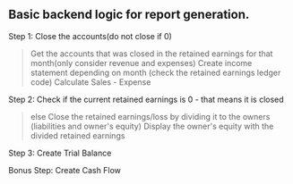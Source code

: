 

## Basic backend logic for report generation.

Step 1:
Close the accounts(do not close if 0)  
> Get the accounts that was closed in the retained earnings for that month(only consider revenue and expenses) 
Create income statement depending on month (check the retained earnings ledger code)
> Calculate Sales - Expense

Step 2:
Check if the current retained earnings is 0 - that means it is closed
> else
Close the retained earnings/loss by dividing it to the owners (liabilities and owner's equity)
> Display the owner's equity with the divided retained earnings

Step 3:
Create Trial Balance


Bonus Step:
Create Cash Flow